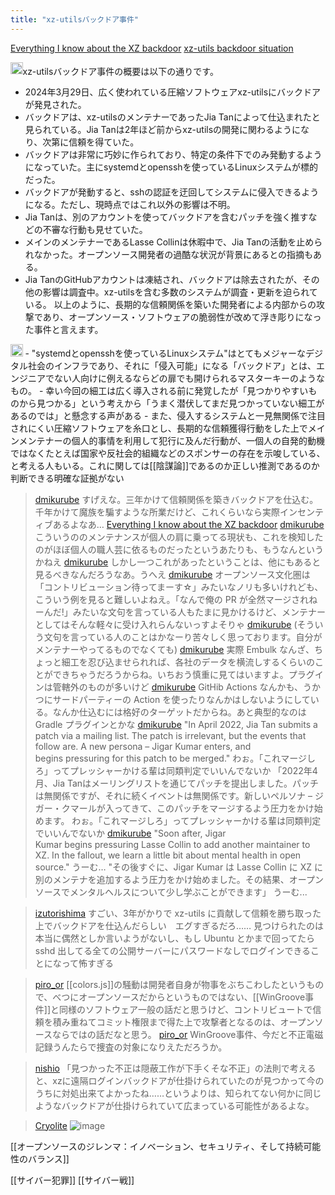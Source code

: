 ```yaml
---
title: "xz-utilsバックドア事件"
---
```


[Everything I know about the XZ backdoor](https://boehs.org/node/everything-i-know-about-the-xz-backdoor)
[xz-utils backdoor situation](https://gist.github.com/thesamesam/223949d5a074ebc3dce9ee78baad9e27)

<img src='https://scrapbox.io/api/pages/nishio/claude/icon' alt='claude.icon' height="19.5"/>xz-utilsバックドア事件の概要は以下の通りです。
- 2024年3月29日、広く使われている圧縮ソフトウェアxz-utilsにバックドアが発見された。
- バックドアは、xz-utilsのメンテナーであったJia Tanによって仕込まれたと見られている。Jia Tanは2年ほど前からxz-utilsの開発に関わるようになり、次第に信頼を得ていた。
- バックドアは非常に巧妙に作られており、特定の条件下でのみ発動するようになっていた。主にsystemdとopensshを使っているLinuxシステムが標的だった。
- バックドアが発動すると、sshの認証を迂回してシステムに侵入できるようになる。ただし、現時点ではこれ以外の影響は不明。
- Jia Tanは、別のアカウントを使ってバックドアを含むパッチを強く推すなどの不審な行動も見せていた。
- メインのメンテナーであるLasse Collinは休暇中で、Jia Tanの活動を止められなかった。オープンソース開発者の過酷な状況が背景にあるとの指摘もある。
- Jia TanのGitHubアカウントは凍結され、バックドアは除去されたが、その他の影響は調査中。xz-utilsを含む多数のシステムが調査・更新を迫られている。
以上のように、長期的な信頼関係を築いた開発者による内部からの攻撃であり、オープンソース・ソフトウェアの脆弱性が改めて浮き彫りになった事件と言えます。

<img src='https://scrapbox.io/api/pages/nishio/nishio/icon' alt='nishio.icon' height="19.5"/>
- "systemdとopensshを使っているLinuxシステム"はとてもメジャーなデジタル社会のインフラであり、それに「侵入可能」になる「バックドア」とは、エンジニアでない人向けに例えるならどの扉でも開けられるマスターキーのようなもの。
- 幸い今回の細工は広く導入される前に発覚したが「見つかりやすいものから見つかる」という考えから「うまく潜伏してまだ見つかっていない細工があるのでは」と懸念する声がある
- また、侵入するシステムと一見無関係で注目されにくい圧縮ソフトウェアを糸口とし、長期的な信頼獲得行動をした上でメインメンテナーの個人的事情を利用して犯行に及んだ行動が、一個人の自発的動機ではなくたとえば国家や反社会的組織などのスポンサーの存在を示唆している、と考える人もいる。これに関しては[[陰謀論]]であるのか正しい推測であるのか判断できる明確な証拠がない


> [dmikurube](https://twitter.com/dmikurube/status/1773975696526000129) すげえな。三年かけて信頼関係を築きバックドアを仕込む。千年かけて魔族を騙すような所業だけど、これくらいなら実際インセンティブあるよなあ…  [Everything I know about the XZ backdoor](https://boehs.org/node/everything-i-know-about-the-xz-backdoor)
> [dmikurube](https://twitter.com/dmikurube/status/1773979679810257118) こういうののメンテナンスが個人の肩に乗ってる現状も、これを検知したのがほぼ個人の職人芸に依るものだったというあたりも、もうなんというかねえ
> [dmikurube](https://twitter.com/dmikurube/status/1773981126643814479) しかし一つこれがあったということは、他にもあると見るべきなんだろうなあ。うへえ
> [dmikurube](https://twitter.com/dmikurube/status/1773983031025664412) オープンソース文化圏は「コントリビューション待ってまーす☆」みたいなノリも多いけれども、こういう例を見ると難しいよねえ。「なんで俺の PR が全然マージされねーんだ!」みたいな文句を言っている人もたまに見かけるけど、メンテナーとしてはそんな軽々に受け入れらんないっすよそりゃ
> [dmikurube](https://twitter.com/dmikurube/status/1773983943001567495) (そういう文句を言っている人のことはかなーり苦々しく思っております。自分がメンテナーやってるものでなくても)
> [dmikurube](https://twitter.com/dmikurube/status/1773986943933862360) 実際 Embulk なんざ、ちょっと細工を忍び込ませられれば、各社のデータを横流しするくらいのことができちゃうだろうからね。いちおう慎重に見てはいますよ。プラグインは管轄外のものが多いけど
> [dmikurube](https://twitter.com/dmikurube/status/1773987824494370841) GitHib Actions なんかも、うかつにサードパーティーの Action を使ったりなんかはしないようにしている。なんか仕込むには格好のターゲットだからね。あと典型的なのは Gradle プラグインとかな
> [dmikurube](https://twitter.com/dmikurube/status/1774035020199710776) "In April 2022, Jia Tan submits a patch via a mailing list. The patch is irrelevant, but the events that follow are. A new persona – Jigar Kumar enters, and begins pressuring for this patch to be merged." わぉ。「これマージしろ」ってプレッシャーかける輩は同類判定でいいんでないか
>  「2022年4月、Jia Tanはメーリングリストを通じてパッチを提出しました。パッチは無関係ですが、それに続くイベントは無関係です。新しいペルソナ – ジガー・クマールが入ってきて、このパッチをマージするよう圧力をかけ始めます。 わぉ。「これマージしろ」ってプレッシャーかける輩は同類判定でいいんでないか
> [dmikurube](https://twitter.com/dmikurube/status/1774035165444296802) "Soon after, Jigar Kumar begins pressuring Lasse Collin to add another maintainer to XZ. In the fallout, we learn a little bit about mental health in open source." うーむ…
>  "その後すぐに、Jigar Kumar は Lasse Collin に XZ に別のメンテナを追加するよう圧力をかけ始めました。その結果、オープンソースでメンタルヘルスについて少し学ぶことができます」 うーむ...

> [izutorishima](https://twitter.com/izutorishima/status/1773959339629498628) すごい、3年がかりで xz-utils に貢献して信頼を勝ち取った上でバックドアを仕込んだらしい　エグすぎるだろ……
>  見つけられたのは本当に偶然としか言いようがないし、もし Ubuntu とかまで回ってたら sshd 出してる全ての公開サーバーにパスワードなしでログインできることになって怖すぎる

> [piro_or](https://twitter.com/piro_or/status/1774059039812645020) [[colors.js]]の騒動は開発者自身が物事をぶちこわしたというもので、べつにオープンソースだからというものではない、[[WinGroove事件]]と同様のソフトウェア一般の話だと思うけど、コントリビュートで信頼を積み重ねてコミット権限まで得た上で攻撃者となるのは、オープンソースならではの話だなと思う。
> [piro_or](https://twitter.com/piro_or/status/1774061170259067265) WinGroove事件、今だと不正電磁記録うんたらで捜査の対象になりえただろうか。

> [nishio](https://twitter.com/nishio/status/1774001859545674130) 「見つかった不正は隠蔽工作が下手くそな不正」の法則で考えると、xzに遠隔ログインバックドアが仕掛けられていたのが見つかって今のうちに対処出来てよかったね……というよりは、知られてない何かに同じようなバックドアが仕掛けられていて広まっている可能性があるよな。

> [Cryolite](https://twitter.com/Cryolite/status/1774300154566455736/photo/1)
>  ![image](https://pbs.twimg.com/media/GJ-URGkaIAALUI9?format=png&name=small#.png)

[[オープンソースのジレンマ：イノベーション、セキュリティ、そして持続可能性のバランス]]

[[サイバー犯罪]]
[[サイバー戦]]
